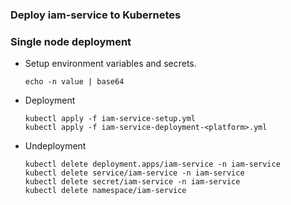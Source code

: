 ### Deploy iam-service to Kubernetes

### Single node deployment
* Setup environment variables and secrets.
  ```
  echo -n value | base64
  ```
* Deployment
  ```
  kubectl apply -f iam-service-setup.yml
  kubectl apply -f iam-service-deployment-<platform>.yml
  ```
* Undeployment
  ```
  kubectl delete deployment.apps/iam-service -n iam-service
  kubectl delete service/iam-service -n iam-service
  kubectl delete secret/iam-service -n iam-service
  kubectl delete namespace/iam-service
  ```
  